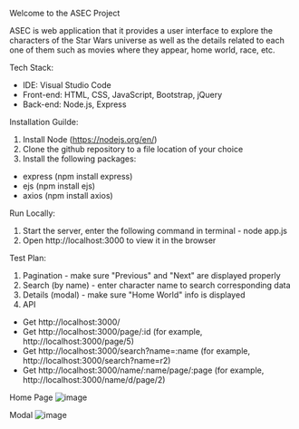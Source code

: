 Welcome to the ASEC Project

ASEC is web application that it provides a user interface to explore the characters of the Star Wars universe as well as the details related to each one of them such as movies where they appear, home world, race, etc.

Tech Stack:
 - IDE: Visual Studio Code
 - Front-end: HTML, CSS, JavaScript, Bootstrap, jQuery
 - Back-end: Node.js, Express

Installation Guilde:
1. Install Node (https://nodejs.org/en/)
2. Clone the github repository to a file location of your choice
3. Install the following packages:
  - express (npm install express)
  - ejs (npm install ejs)
  - axios (npm install axios)
  
Run Locally:
1. Start the server, enter the following command in terminal - node app.js
2. Open http://localhost:3000 to view it in the browser

Test Plan:
1. Pagination - make sure "Previous" and "Next" are displayed properly
2. Search (by name) - enter character name to search corresponding data
3. Details (modal) - make sure "Home World" info is displayed 
4. API
 - Get http://localhost:3000/
 - Get http://localhost:3000/page/:id (for example, http://localhost:3000/page/5)
 - Get http://localhost:3000/search?name=:name (for example, http://localhost:3000/search?name=r2)
 - Get http://localhost:3000/name/:name/page/:page (for example, http://localhost:3000/name/d/page/2)

Home Page
![image](https://user-images.githubusercontent.com/3538018/205907067-17bc0952-5403-463f-9b84-572d7bc5d737.png)

Modal
![image](https://user-images.githubusercontent.com/3538018/205910237-1af4372e-24fe-40e4-a8af-ee7a9d5fdd42.png)

